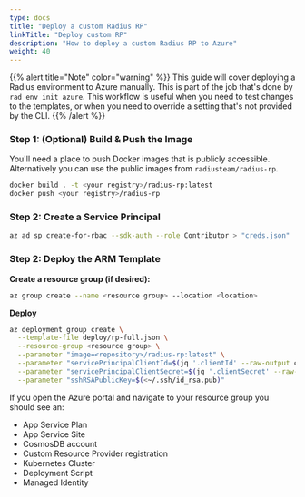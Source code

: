 ```yaml
---
type: docs
title: "Deploy a custom Radius RP"
linkTitle: "Deploy custom RP"
description: "How to deploy a custom Radius RP to Azure"
weight: 40
---
```


{{% alert title="Note" color="warning" %}}
This guide will cover deploying a Radius environment to Azure manually. This is part of the job that's done by `rad env init azure`. This workflow is useful when you need to test changes to the templates, or when you need to override a setting that's not provided by the CLI.
{{% /alert %}}

### Step 1: (Optional) Build & Push the Image

You'll need a place to push Docker images that is publicly accessible. Alternatively you can use the public images from `radiusteam/radius-rp`.

```sh
docker build . -t <your registry>/radius-rp:latest
docker push <your registry>/radius-rp
```

### Step 2: Create a Service Principal

```sh
az ad sp create-for-rbac --sdk-auth --role Contributor > "creds.json"
```

### Step 2: Deploy the ARM Template

**Create a resource group (if desired):**

```sh
az group create --name <resource group> --location <location>
```

**Deploy**

```sh
az deployment group create \
  --template-file deploy/rp-full.json \
  --resource-group <resource group> \
  --parameter "image=<repository>/radius-rp:latest" \
  --parameter "servicePrincipalClientId=$(jq '.clientId' --raw-output creds.json)" \
  --parameter "servicePrincipalClientSecret=$(jq '.clientSecret' --raw-output creds.json)" \
  --parameter "sshRSAPublicKey=$(<~/.ssh/id_rsa.pub)"
```

If you open the Azure portal and navigate to your resource group you should see an:
- App Service Plan
- App Service Site
- CosmosDB account
- Custom Resource Provider registration 
- Kubernetes Cluster
- Deployment Script
- Managed Identity
